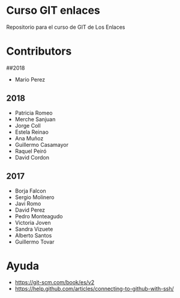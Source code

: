 # Curso GIT enlaces
Repositorio para el curso de GIT de Los Enlaces

# Contributors

##2018

* Mario Perez

## 2018

* Patricia Romeo
* Merche Sanjuan
* Jorge Coll
* Estela Reinao
* Ana Muñoz
* Guillermo Casamayor
* Raquel Peiró
* David Cordon

## 2017

* Borja Falcon
* Sergio Molinero
* Javi Romo
* David Perez
* Pedro Monteagudo
* Victoria Joven
* Sandra Vizuete
* Alberto Santos
* Guillermo Tovar


# Ayuda
* https://git-scm.com/book/es/v2
* https://help.github.com/articles/connecting-to-github-with-ssh/
